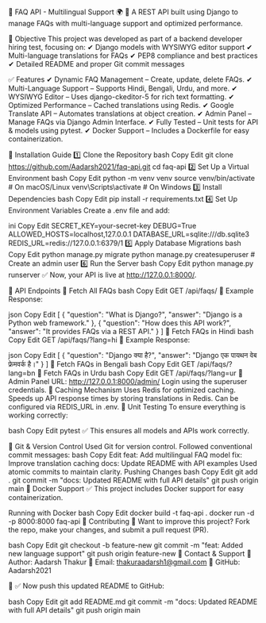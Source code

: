 📖 FAQ API - Multilingual Support 🌍
🚀 A REST API built using Django to manage FAQs with multi-language support and optimized performance.

🎯 Objective
This project was developed as part of a backend developer hiring test, focusing on:
✔ Django models with WYSIWYG editor support
✔ Multi-language translations for FAQs
✔ PEP8 compliance and best practices
✔ Detailed README and proper Git commit messages

✅ Features
✔ Dynamic FAQ Management – Create, update, delete FAQs.
✔ Multi-Language Support – Supports Hindi, Bengali, Urdu, and more.
✔ WYSIWYG Editor – Uses django-ckeditor-5 for rich text formatting.
✔ Optimized Performance – Cached translations using Redis.
✔ Google Translate API – Automates translations at object creation.
✔ Admin Panel – Manage FAQs via Django Admin Interface.
✔ Fully Tested – Unit tests for API & models using pytest.
✔ Docker Support – Includes a Dockerfile for easy containerization.

📌 Installation Guide
1️⃣ Clone the Repository
bash
Copy
Edit
git clone https://github.com/Aadarsh2021/faq-api.git
cd faq-api
2️⃣ Set Up a Virtual Environment
bash
Copy
Edit
python -m venv venv
source venv/bin/activate  # On macOS/Linux
venv\Scripts\activate  # On Windows
3️⃣ Install Dependencies
bash
Copy
Edit
pip install -r requirements.txt
4️⃣ Set Up Environment Variables
Create a .env file and add:

ini
Copy
Edit
SECRET_KEY=your-secret-key
DEBUG=True
ALLOWED_HOSTS=localhost,127.0.0.1
DATABASE_URL=sqlite:///db.sqlite3
REDIS_URL=redis://127.0.0.1:6379/1
5️⃣ Apply Database Migrations
bash
Copy
Edit
python manage.py migrate
python manage.py createsuperuser  # Create an admin user
6️⃣ Run the Server
bash
Copy
Edit
python manage.py runserver
✅ Now, your API is live at http://127.0.0.1:8000/.

📌 API Endpoints
🔹 Fetch All FAQs
bash
Copy
Edit
GET /api/faqs/
📌 Example Response:

json
Copy
Edit
[
    {
        "question": "What is Django?",
        "answer": "Django is a Python web framework."
    },
    {
        "question": "How does this API work?",
        "answer": "It provides FAQs via a REST API."
    }
]
🔹 Fetch FAQs in Hindi
bash
Copy
Edit
GET /api/faqs/?lang=hi
📌 Example Response:

json
Copy
Edit
[
    {
        "question": "Django क्या है?",
        "answer": "Django एक पायथन वेब फ्रेमवर्क है।"
    }
]
🔹 Fetch FAQs in Bengali
bash
Copy
Edit
GET /api/faqs/?lang=bn
🔹 Fetch FAQs in Urdu
bash
Copy
Edit
GET /api/faqs/?lang=ur
📌 Admin Panel
URL: http://127.0.0.1:8000/admin/
Login using the superuser credentials.
📌 Caching Mechanism
Uses Redis for optimized caching.
Speeds up API response times by storing translations in Redis.
Can be configured via REDIS_URL in .env.
📌 Unit Testing
To ensure everything is working correctly:

bash
Copy
Edit
pytest
✅ This ensures all models and APIs work correctly.

📌 Git & Version Control
Used Git for version control.
Followed conventional commit messages:
bash
Copy
Edit
feat: Add multilingual FAQ model
fix: Improve translation caching
docs: Update README with API examples
Used atomic commits to maintain clarity.
Pushing Changes
bash
Copy
Edit
git add .
git commit -m "docs: Updated README with full API details"
git push origin main
📌 Docker Support
✅ This project includes Docker support for easy containerization.

Running with Docker
bash
Copy
Edit
docker build -t faq-api .
docker run -d -p 8000:8000 faq-api
📌 Contributing
🔹 Want to improve this project?
Fork the repo, make your changes, and submit a pull request (PR).

bash
Copy
Edit
git checkout -b feature-new
git commit -m "feat: Added new language support"
git push origin feature-new
📌 Contact & Support
🔹 Author: Aadarsh Thakur
🔹 Email: thakuraadarsh1@gmail.com
🔹 GitHub: Aadarsh2021

📌 ✅ Now push this updated README to GitHub:

bash
Copy
Edit
git add README.md
git commit -m "docs: Updated README with full API details"
git push origin main
